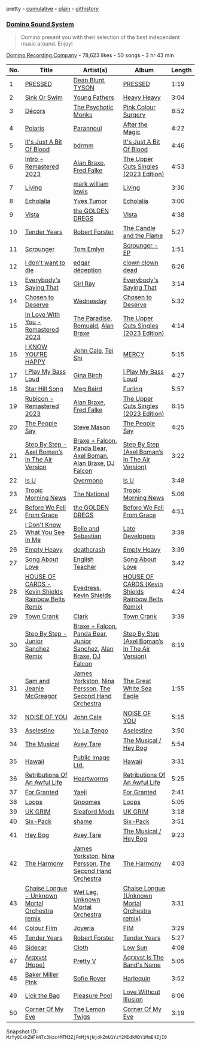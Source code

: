 pretty - [cumulative](/playlists/cumulative/2nSEYi9ueqDn2wxo1Tmceg.md) - [plain](/playlists/plain/2nSEYi9ueqDn2wxo1Tmceg) - [githistory](https://github.githistory.xyz/mackorone/spotify-playlist-archive/blob/main/playlists/plain/2nSEYi9ueqDn2wxo1Tmceg)

### [Domino Sound System](https://open.spotify.com/playlist/2nSEYi9ueqDn2wxo1Tmceg)

> Domino present you with their selection of the best independent music around\. Enjoy!

[Domino Recording Company](https://open.spotify.com/user/dominorecords) - 78,623 likes - 50 songs - 3 hr 43 min

| No. | Title | Artist(s) | Album | Length |
|---|---|---|---|---|
| 1 | [PRESSED](https://open.spotify.com/track/4WYoSVibjO0PftEmfRimMN) | [Dean Blunt](https://open.spotify.com/artist/5CFSYjc0PAiQvndFjafabk), [TYSON](https://open.spotify.com/artist/10SYd6NatYImOQTxA88jdn) | [PRESSED](https://open.spotify.com/album/6O5pvcu2FyE8FZYx2Mzl3M) | 1:19 |
| 2 | [Sink Or Swim](https://open.spotify.com/track/105fEjEgDVFrp4gAtyNJLY) | [Young Fathers](https://open.spotify.com/artist/5mZC7ndY6oGMxJentRwsuV) | [Heavy Heavy](https://open.spotify.com/album/6CmlLROLOUJZnZ8QeCCpqD) | 3:04 |
| 3 | [Décors](https://open.spotify.com/track/1IitbDpFzat11LvpHj1joC) | [The Psychotic Monks](https://open.spotify.com/artist/7GB1a2GjXTCbTtdSv3NTPy) | [Pink Colour Surgery](https://open.spotify.com/album/29RJkx2Sg92aG5S0oSHtvK) | 8:52 |
| 4 | [Polaris](https://open.spotify.com/track/6Yt8PGw2VEbLH5pLTrXkHX) | [Parannoul](https://open.spotify.com/artist/7eZbNxarrTW4VkRI8u9aDX) | [After the Magic](https://open.spotify.com/album/1rz6c0Nm9Zo1YmgA3P521A) | 4:22 |
| 5 | [It's Just A Bit Of Blood](https://open.spotify.com/track/4o9xGMKJTiNRqLiSV9ZrR6) | [bdrmm](https://open.spotify.com/artist/4Cx5LnF4WNJIn9SSqyeq9C) | [It's Just A Bit Of Blood](https://open.spotify.com/album/6B1qz8kJ8VEnBAzVRM8UYC) | 4:46 |
| 6 | [Intro \- Remastered 2023](https://open.spotify.com/track/2TvSi1gd1dLUNmVD8FnyNo) | [Alan Braxe](https://open.spotify.com/artist/24JRvbKfTcF2x7c2kCCJrW), [Fred Falke](https://open.spotify.com/artist/0AfNNw1LS2i9KW4icd7inD) | [The Upper Cuts Singles \(2023 Edition\)](https://open.spotify.com/album/2lQT8nDATqsQB1I6auRK1D) | 4:53 |
| 7 | [Living](https://open.spotify.com/track/4q5JVsHtnFPxIhfALUmWhD) | [mark william lewis](https://open.spotify.com/artist/2r5elgyPQ19vDG3xSQn39k) | [Living](https://open.spotify.com/album/1HqP0lqC33Y8SvloLtqBp7) | 3:30 |
| 8 | [Echolalia](https://open.spotify.com/track/7uECCWx2tz4T102b2QBS0p) | [Yves Tumor](https://open.spotify.com/artist/0qu422H5MOoQxGjd4IzHbS) | [Echolalia](https://open.spotify.com/album/1wB9R3FzxA4LhrKF2tW11r) | 3:00 |
| 9 | [Vista](https://open.spotify.com/track/1RerULp9QIsCQbusc4Bl4U) | [the GOLDEN DREGS](https://open.spotify.com/artist/5HS4BCPnb2zYSwsmXunf8d) | [Vista](https://open.spotify.com/album/3s4PzF5GcMvVH7nftHiPaM) | 4:38 |
| 10 | [Tender Years](https://open.spotify.com/track/3AxiDAB3838AKUUHtBCFrX) | [Robert Forster](https://open.spotify.com/artist/4yvuCAFk8vERXXBf138h8S) | [The Candle and the Flame](https://open.spotify.com/album/1e0pkJp4dZGq6vGa7L47rd) | 5:27 |
| 11 | [Scrounger](https://open.spotify.com/track/561JQqQcNb1FGiTKQ52WlY) | [Tom Emlyn](https://open.spotify.com/artist/4SUeh0VD2ptXpef6PhQoJG) | [Scrounger \- EP](https://open.spotify.com/album/0LJ97OlLoeqoofOdjKOI3b) | 1:51 |
| 12 | [i don't want to die](https://open.spotify.com/track/6m9yfrUuZ1YrFvOhLnS4IZ) | [edgar déception](https://open.spotify.com/artist/6cU4TT2s5R6Uxu95zZuv7r) | [clown clown dead](https://open.spotify.com/album/3bvFNSZc35Ar7YCeIH9TUx) | 6:26 |
| 13 | [Everybody's Saying That](https://open.spotify.com/track/55jFlmJxprZ7qLyBR9pfKi) | [Girl Ray](https://open.spotify.com/artist/0MoDfakkeeD4FwftxAXwEd) | [Everybody's Saying That](https://open.spotify.com/album/4fkcDJPnqXCeObOuj95AKL) | 3:14 |
| 14 | [Chosen to Deserve](https://open.spotify.com/track/4Qw9BVghOFfjUyVWV26m2Q) | [Wednesday](https://open.spotify.com/artist/4j7DrazfBZLLD0OrVoAtEe) | [Chosen to Deserve](https://open.spotify.com/album/7geMCLNLhOhoutnVYES6t9) | 5:32 |
| 15 | [In Love With You \- Remastered 2023](https://open.spotify.com/track/1cvwsxAsm2E1CNc2ItwE1O) | [The Paradise](https://open.spotify.com/artist/28z70aQRbXNFU0OP930suZ), [Romuald](https://open.spotify.com/artist/43MFF1y8czFwbjB8kf24oG), [Alan Braxe](https://open.spotify.com/artist/24JRvbKfTcF2x7c2kCCJrW) | [The Upper Cuts Singles \(2023 Edition\)](https://open.spotify.com/album/2lQT8nDATqsQB1I6auRK1D) | 4:14 |
| 16 | [I KNOW YOU'RE HAPPY](https://open.spotify.com/track/1CqVFbRdk0DbvRsW5Dx5Cr) | [John Cale](https://open.spotify.com/artist/5MWBg16f5UYiaSlyVhzlIW), [Tei Shi](https://open.spotify.com/artist/1xcMOgFUM1IYZE22YjCvsL) | [MERCY](https://open.spotify.com/album/0kRucvv6YTD7EJ0jduNmD0) | 5:15 |
| 17 | [I Play My Bass Loud](https://open.spotify.com/track/2tdLhnzLh9zknYf8bjIN93) | [Gina Birch](https://open.spotify.com/artist/6Uf8GS97rZbMv6vUFKhWft) | [I Play My Bass Loud](https://open.spotify.com/album/7DQY6bwfrs58VTGKQh4MGg) | 4:27 |
| 18 | [Star Hill Song](https://open.spotify.com/track/4ZL6HZ62Y6COvwL4P4Dv7W) | [Meg Baird](https://open.spotify.com/artist/4NkfNPTsDtbPntbU1pBYVt) | [Furling](https://open.spotify.com/album/5FgYvOLxsNHb1oh29LeOMc) | 5:57 |
| 19 | [Rubicon \- Remastered 2023](https://open.spotify.com/track/4NDt5vcdWKAMMWe4Bapmw9) | [Alan Braxe](https://open.spotify.com/artist/24JRvbKfTcF2x7c2kCCJrW), [Fred Falke](https://open.spotify.com/artist/0AfNNw1LS2i9KW4icd7inD) | [The Upper Cuts Singles \(2023 Edition\)](https://open.spotify.com/album/2lQT8nDATqsQB1I6auRK1D) | 6:15 |
| 20 | [The People Say](https://open.spotify.com/track/51Xf6j7GapMJDWO0NXLS7T) | [Steve Mason](https://open.spotify.com/artist/4ieS1hHc74D9RXhkyoriDU) | [The People Say](https://open.spotify.com/album/0vWRvfBYsFjZZ3dxCmoGMf) | 4:25 |
| 21 | [Step By Step \- Axel Boman’s In The Air Version](https://open.spotify.com/track/4rOUCnPgp5QW9uAkAReJUa) | [Braxe + Falcon](https://open.spotify.com/artist/10sZHUBkoiCLucz4bbCEBA), [Panda Bear](https://open.spotify.com/artist/1R84VlXnFFULOsWWV8IrCQ), [Axel Boman](https://open.spotify.com/artist/59qo8jHDlC1i30HVjQQW3O), [Alan Braxe](https://open.spotify.com/artist/24JRvbKfTcF2x7c2kCCJrW), [DJ Falcon](https://open.spotify.com/artist/7mLoDOOVW8VlPUTii10xH5) | [Step By Step \(Axel Boman’s In The Air Version\)](https://open.spotify.com/album/5cOYhU6gw1uoUpLrbp6zE9) | 3:22 |
| 22 | [Is U](https://open.spotify.com/track/4Z3RGx7Be5plLoIw7i83wX) | [Overmono](https://open.spotify.com/artist/01PnN11ovfen6xUOHfNpn3) | [Is U](https://open.spotify.com/album/4jO5B8uUoYusn8Yb8iSoVo) | 3:48 |
| 23 | [Tropic Morning News](https://open.spotify.com/track/6TZ6vaiyYeMZzPef9hvnZL) | [The National](https://open.spotify.com/artist/2cCUtGK9sDU2EoElnk0GNB) | [Tropic Morning News](https://open.spotify.com/album/3XBBiy4lTb6ov7GNZZe8eJ) | 5:09 |
| 24 | [Before We Fell From Grace](https://open.spotify.com/track/0Ifom3QrLplQBsCTP5J4qX) | [the GOLDEN DREGS](https://open.spotify.com/artist/5HS4BCPnb2zYSwsmXunf8d) | [Before We Fell From Grace](https://open.spotify.com/album/7xoC815gar0ukkCYPJj36q) | 4:51 |
| 25 | [I Don't Know What You See In Me](https://open.spotify.com/track/7J5SzaSQNqs07QGps3Lj9z) | [Belle and Sebastian](https://open.spotify.com/artist/4I2BJf80C0skQpp1sQmA0h) | [Late Developers](https://open.spotify.com/album/7LJdM0B6bp0H78AN7cwqHp) | 3:39 |
| 26 | [Empty Heavy](https://open.spotify.com/track/7k7qOmiSsynXcqVNhTrHJK) | [deathcrash](https://open.spotify.com/artist/7m7gr3M1p4S92xuwXvorEH) | [Empty Heavy](https://open.spotify.com/album/5KyOCe2mY9u322n5DvfJJv) | 3:39 |
| 27 | [Song About Love](https://open.spotify.com/track/0qeupsSDLPTk2j8aU8prNI) | [English Teacher](https://open.spotify.com/artist/5H9IFTRxSICj24uxO15ScU) | [Song About Love](https://open.spotify.com/album/1Bnv0p3eZKXZw2oTvtJiHq) | 3:42 |
| 28 | [HOUSE OF CARDS \- Kevin Shields Rainbow Belts Remix](https://open.spotify.com/track/1342lydTRFUBMIcS0dTdk1) | [Eyedress](https://open.spotify.com/artist/3XxNRirzbjfLdDli06zMaB), [Kevin Shields](https://open.spotify.com/artist/6egkD3KNbPuvrNLuWpB0bM) | [HOUSE OF CARDS \(Kevin Shields Rainbow Belts Remix\)](https://open.spotify.com/album/0wxL3up90d20n6m5Tqg0YO) | 4:24 |
| 29 | [Town Crank](https://open.spotify.com/track/22vvBm5jkauc9gezTFOWxL) | [Clark](https://open.spotify.com/artist/6kic5bCjlohhDn9KzXbOta) | [Town Crank](https://open.spotify.com/album/4ucmN2JDOaWFHQ8ApgPaaY) | 3:39 |
| 30 | [Step By Step \- Junior Sanchez Remix](https://open.spotify.com/track/2ye32lVeQdG9DcakKSq0qa) | [Braxe + Falcon](https://open.spotify.com/artist/10sZHUBkoiCLucz4bbCEBA), [Panda Bear](https://open.spotify.com/artist/1R84VlXnFFULOsWWV8IrCQ), [Junior Sanchez](https://open.spotify.com/artist/31ZNfGVEEcI9CyicPVJQni), [Alan Braxe](https://open.spotify.com/artist/24JRvbKfTcF2x7c2kCCJrW), [DJ Falcon](https://open.spotify.com/artist/7mLoDOOVW8VlPUTii10xH5) | [Step By Step \(Axel Boman’s In The Air Version\)](https://open.spotify.com/album/5cOYhU6gw1uoUpLrbp6zE9) | 6:19 |
| 31 | [Sam and Jeanie McGreagor](https://open.spotify.com/track/4GZxOH1P8EdjJyEZY0SfPo) | [James Yorkston](https://open.spotify.com/artist/53aQwuzlyn4vxxUs6Edlqw), [Nina Persson](https://open.spotify.com/artist/4nHhXbMpzESguKp9QHap0c), [The Second Hand Orchestra](https://open.spotify.com/artist/452vqsM2fVxZN37P1BZEFh) | [The Great White Sea Eagle](https://open.spotify.com/album/3sE3Ya11uxwRYdeMQNkePS) | 1:55 |
| 32 | [NOISE OF YOU](https://open.spotify.com/track/1LYjD6mxYddoAymI2Qq2YY) | [John Cale](https://open.spotify.com/artist/5MWBg16f5UYiaSlyVhzlIW) | [NOISE OF YOU](https://open.spotify.com/album/20pMri0ddvWd39kpDSSjgl) | 5:15 |
| 33 | [Aselestine](https://open.spotify.com/track/2M7TQ7SQVGxLhIV43yTN8I) | [Yo La Tengo](https://open.spotify.com/artist/5hAhrnb0Ch4ODwWu4tsbpi) | [Aselestine](https://open.spotify.com/album/3YO4xzqS7a56VCkqxgsoy2) | 3:50 |
| 34 | [The Musical](https://open.spotify.com/track/5x5aqkqUDMdaFEEzuOTt7X) | [Avey Tare](https://open.spotify.com/artist/0yJolfjqzHfNbr9IoBSndu) | [The Musical / Hey Bog](https://open.spotify.com/album/2NH3n58J1Zvabciudok71a) | 5:54 |
| 35 | [Hawaii](https://open.spotify.com/track/2o9V6yNke9vPJTCSmCuqmO) | [Public Image Ltd.](https://open.spotify.com/artist/70MMkLXtue3Edj3RJhJkYp) | [Hawaii](https://open.spotify.com/album/08vmxo6IESNVrtR2Hrap7j) | 3:31 |
| 36 | [Retributions Of An Awful Life](https://open.spotify.com/track/7izjWViB7fRzSXuKGoYc6C) | [Heartworms](https://open.spotify.com/artist/1slmc4uUMOsz7J3pQqeWPP) | [Retributions Of An Awful Life](https://open.spotify.com/album/49aSnKrEZ3n4drbd78jUsy) | 5:25 |
| 37 | [For Granted](https://open.spotify.com/track/61h5rJ790Vov9ks2Vut5mo) | [Yaeji](https://open.spotify.com/artist/2RqrWplViWHSGLzlhmDcbt) | [For Granted](https://open.spotify.com/album/451l9odp6JqepvnwoFRqtQ) | 2:41 |
| 38 | [Loops](https://open.spotify.com/track/0jKIvqhXB5DWEAmKxroQbb) | [Gnoomes](https://open.spotify.com/artist/3a4IiCnFeozUcEPbCREbII) | [Loops](https://open.spotify.com/album/4NCXAFM4oZjsYtV4mZOT4l) | 5:05 |
| 39 | [UK GRIM](https://open.spotify.com/track/42ai7rZ6KEHztOYSVp2z58) | [Sleaford Mods](https://open.spotify.com/artist/0otAqZw8htTsGHfqR491Yh) | [UK GRIM](https://open.spotify.com/album/4nlVzlGL7OHDOhST7U4QiJ) | 3:18 |
| 40 | [Six\-Pack](https://open.spotify.com/track/4m6CLhBh46R33ELYBRa7ge) | [shame](https://open.spotify.com/artist/4IeWU3NYBI9mISFVhzXG8f) | [Six\-Pack](https://open.spotify.com/album/3w357KurjmtsRZhooOMjgI) | 3:51 |
| 41 | [Hey Bog](https://open.spotify.com/track/5lWL2HZ9MMCFLpgeM1htpP) | [Avey Tare](https://open.spotify.com/artist/0yJolfjqzHfNbr9IoBSndu) | [The Musical / Hey Bog](https://open.spotify.com/album/2NH3n58J1Zvabciudok71a) | 9:23 |
| 42 | [The Harmony](https://open.spotify.com/track/4bWoizeurWxioIenJkguM6) | [James Yorkston](https://open.spotify.com/artist/53aQwuzlyn4vxxUs6Edlqw), [Nina Persson](https://open.spotify.com/artist/4nHhXbMpzESguKp9QHap0c), [The Second Hand Orchestra](https://open.spotify.com/artist/452vqsM2fVxZN37P1BZEFh) | [The Harmony](https://open.spotify.com/album/4kpZBm6XlD1TZRU220lj9i) | 4:03 |
| 43 | [Chaise Longue \- Unknown Mortal Orchestra remix](https://open.spotify.com/track/63HfmTwWZVD3nk34OFJv05) | [Wet Leg](https://open.spotify.com/artist/2TwOrUcYnAlIiKmVQkkoSZ), [Unknown Mortal Orchestra](https://open.spotify.com/artist/1LeVJ5GPeYDOVUjxx1y7Rp) | [Chaise Longue \(Unknown Mortal Orchestra remix\)](https://open.spotify.com/album/5gvFcI6l6RL3OHOlJevdgn) | 3:31 |
| 44 | [Colour Film](https://open.spotify.com/track/408Oa7QcbMemnKRH0nqdI9) | [Joyeria](https://open.spotify.com/artist/4mECc7MwRyuIDdZdXRi5SB) | [FIM](https://open.spotify.com/album/4loc7PLJawnWniKqzVts2u) | 3:29 |
| 45 | [Tender Years](https://open.spotify.com/track/4f8sKdJvq6iyI9guVa5Nnc) | [Robert Forster](https://open.spotify.com/artist/4yvuCAFk8vERXXBf138h8S) | [Tender Years](https://open.spotify.com/album/1nOU9Cn6UmSK8BUC7qAmBf) | 5:27 |
| 46 | [Sidecar](https://open.spotify.com/track/5vklbIHGsIjPDoMCWxywQ6) | [Cloth](https://open.spotify.com/artist/3ZKUFIrYS6aAgIxu5AfTX5) | [Low Sun](https://open.spotify.com/album/0fTZP7gmHSRrU5uBEPdrcL) | 4:08 |
| 47 | [Arqxvst \(Hope\)](https://open.spotify.com/track/4AxI2quttaA3cOAucg9sPp) | [Pretty V](https://open.spotify.com/artist/7bYrSokOzrKQjswYHevxMy) | [Aqrxvst Is The Band's Name](https://open.spotify.com/album/3OctoMpjK0QHnRqEYwITDB) | 5:05 |
| 48 | [Baker Miller Pink](https://open.spotify.com/track/3ctU6TBfcYdMhcSW4FPxG6) | [Sofie Royer](https://open.spotify.com/artist/2P2BXSc0Wxpf10Fpno38rl) | [Harlequin](https://open.spotify.com/album/4KWRSlFGJVcctCYzwyII38) | 3:52 |
| 49 | [Lick the Bag](https://open.spotify.com/track/0wRBKS4WWdAGZ90I7JD7kp) | [Pleasure Pool](https://open.spotify.com/artist/5UGoQ01tPHH2Cy3KGYaIx3) | [Love Without Illusion](https://open.spotify.com/album/659CQA2rGuSmOrEDZl5zAH) | 6:06 |
| 50 | [Corner Of My Eye](https://open.spotify.com/track/5DDMzzHlpUmZ6ILqZgJFyL) | [The Lemon Twigs](https://open.spotify.com/artist/7eYZSXnQVCODCVmTV8Hk2T) | [Corner Of My Eye](https://open.spotify.com/album/35dYg8knLqL6z2KqA3n5Gs) | 3:19 |

Snapshot ID: `MzYyOCxkZWFkNTc3Nzc4MTM3ZjFmMjNjNjdkZmU1YzY2MDdkMDY1MmE4ZjI0`
